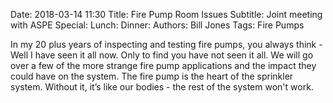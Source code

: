 Date: 2018-03-14 11:30
Title: Fire Pump Room Issues
Subtitle: Joint meeting with ASPE
Special: 
Lunch:
Dinner: 
Authors: Bill Jones
Tags: Fire Pumps

In my 20 plus years of inspecting and testing fire pumps, you always think - Well I have seen it all now. Only to find you have not seen it all. We will go over a few of the more strange fire pump applications and the impact they could have on the system. The fire pump is the heart of the sprinkler system. Without it, it’s like our bodies - the rest of the system won't work.
